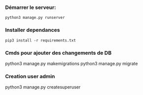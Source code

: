 ### Démarrer le serveur:
```python3 manage.py runserver```

### Installer dependances
```pip3 install -r requirements.txt```


### Cmds pour ajouter des changements de DB
python3 manage.py makemigrations
python3 manage.py migrate


### Creation user admin
python3 manage.py createsuperuser
